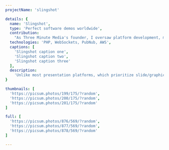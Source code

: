 ```yaml
---
projectName: 'slingshot'

details: {
  name: 'Slingshot',
  type: 'Perfect software demos worldwide',
  contribution:
    "As Three Minute Media's founder, I oversaw platform development, managing our project lead and prioritizing features.",
  technologies: 'PHP, WebSockets, PubNub, AWS',
  captions: [
    'Slingshot caption one',
    'Slingshot caption two',
    'Slingshot caption three'
  ],
  description:
    'Unlike most presentation platforms, which prioritize slide/graphic design, SlingShot focuses on the choreography of live software demonstrations. It makes it easy for a presenter to give a non-linear presentation, switching between slides and live product features in order to tell the best story possible.'
}

thumbnails: [
  'https://picsum.photos/199/175/?random',
  'https://picsum.photos/200/175/?random',
  'https://picsum.photos/201/175/?random'
]

full: [
  'https://picsum.photos/876/569/?random',
  'https://picsum.photos/877/569/?random',
  'https://picsum.photos/878/569/?random'
]

---
```

